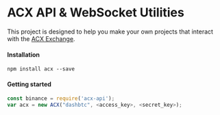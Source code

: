 # ACX API & WebSocket Utilities 
This project is designed to help you make your own projects that interact with the [ACX Exchange](https://help.acx.io/api).

#### Installation
```
npm install acx --save
```

#### Getting started
```javascript
const binance = require('acx-api');
var acx = new ACX("dashbtc", <access_key>, <secret_key>);

```